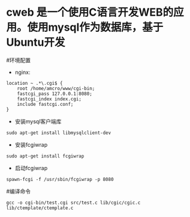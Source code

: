 # cweb 是一个使用C语言开发WEB的应用。使用mysql作为数据库，基于Ubuntu开发

#环境配置
* nginx:
```
location ~ .*\.cgi$ {
    root /home/amcro/www/cgi-bin;
    fastcgi_pass 127.0.0.1:8080;
    fastcgi_index index.cgi;
    include fastcgi.conf;
}
```
* 安装mysql客户端库
```
sudo apt-get install libmysqlclient-dev
```
* 安装fcgiwrap
```
sudo apt-get install fcgiwrap
```
* 启动fcgiwrap
```
spawn-fcgi -f /usr/sbin/fcgiwrap -p 8080
```
#编译命令
```
gcc -o cgi-bin/test.cgi src/test.c lib/cgic/cgic.c lib/ctemplate/ctemplate.c
```
